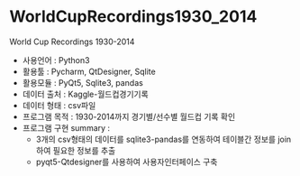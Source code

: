 # WorldCupRecordings1930_2014
World Cup Recordings 1930-2014

* 사용언어 : Python3
* 활용툴 : Pycharm, QtDesigner, Sqlite
* 활용모듈 : PyQt5, Sqlite3, pandas
* 데이터 출처 : Kaggle-월드컵경기기록
* 데이터 형태 : csv파일
* 프로그램 목적 : 1930-2014까지 경기별/선수별 월드컵 기록 확인
* 프로그램 구현 summary :
  - 3개의 csv형태의 데이터를 sqlite3-pandas를 연동하여 테이블간 정보를 join하여 필요한 정보를 추출
  - pyqt5-Qtdesigner를 사용하여 사용자인터페이스 구축
